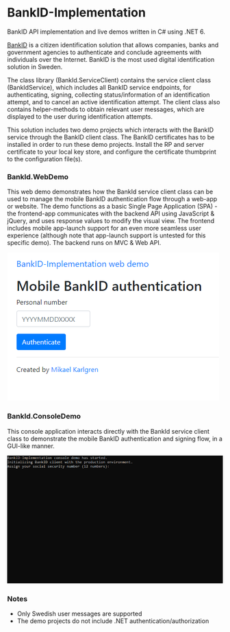 # BankID-Implementation
BankID API implementation and live demos written in C# using .NET 6.

[BankID](https://www.bankid.com/) is a citizen identification solution that allows companies, banks and government agencies to authenticate and conclude agreements with individuals over the Internet. BankID is the most used digital identification solution in Sweden.

The class library (BankId.ServiceClient) contains the service client class (BankIdService), which includes all BankID service endpoints, for authenticating, signing, collecting status/information of an identification attempt, and to cancel an active identification attempt. The client class also contains helper-methods to obtain relevant user messages, which are displayed to the user during identification attempts.

This solution includes two demo projects which interacts with the BankID service through the BankID client class. The BankID certificates has to be installed in order to run these demo projects. Install the RP and server certificate to your local key store, and configure the certificate thumbprint to the configuration file(s).

### BankId.WebDemo
This web demo demonstrates how the BankId service client class can be used to manage the mobile BankID authentication flow through a web-app or website. The demo functions as a basic Single Page Application (SPA) - the frontend-app communicates with the backend API using JavaScript & jQuery, and uses response values to modify the visual view. The frontend includes mobile app-launch support for an even more seamless user experience (although note that app-launch support is untested for this specific demo). The backend runs on MVC & Web API.

![Alt text](web-demo.gif?raw=true "Preview")

### BankId.ConsoleDemo
This console application interacts directly with the BankId service client class to demonstrate the mobile BankID authentication and signing flow, in a GUI-like manner.

![Alt text](console-demo.gif?raw=true "Preview")

### Notes
- Only Swedish user messages are supported
- The demo projects do not include .NET authentication/authorization
